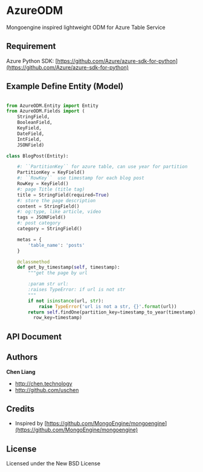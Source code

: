 AzureODM
========

Mongoengine inspired lightweight ODM for Azure Table Service

Requirement
-----------
Azure Python SDK: [https://github.com/Azure/azure-sdk-for-python](https://github.com/Azure/azure-sdk-for-python)

Example Define Entity (Model)
---------------------

```python

from AzureODM.Entity import Entity
from AzureODM.Fields import (
    StringField,
    BooleanField,
    KeyField,
    DateField,
    IntField,
    JSONField)

class BlogPost(Entity):

    #: ``PartitionKey`` for azure table, can use year for partition
    PartitionKey = KeyField()
    #: ``RowKey``  use timestamp for each blog post
    RowKey = KeyField()
    #: page Title (title tag)
    title = StringField(required=True)
    #: store the page description
    content = StringField()
    #: og:type, like article, video
    tags = JSONField()
    #: post category
    category = StringField()

    metas = {
        'table_name': 'posts'
    }

    @classmethod
    def get_by_timestamp(self, timestamp):
        """get the page by url

        :param str url:
        :raises TypeError: if url is not str
        """
        if not isinstance(url, str):
            raise TypeError('url is not a str, {}'.format(url))
        return self.findOne(partition_key=timestamp_to_year(timestamp),
          row_key=timestamp)
```

API Document
------------

Authors
-------

**Chen Liang**

+ http://chen.technology
+ http://github.com/uschen

Credits
-------
+ Inspired by [https://github.com/MongoEngine/mongoengine](https://github.com/MongoEngine/mongoengine)

License
-------
Licensed under the New BSD License
